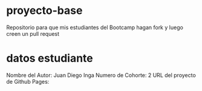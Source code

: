 # proyecto-base
Repositorio para que mis estudiantes del Bootcamp hagan fork y luego creen un pull request
# datos estudiante
Nombre del Autor: Juan Diego Inga
Numero de Cohorte: 2
URL del proyecto de Github Pages: 